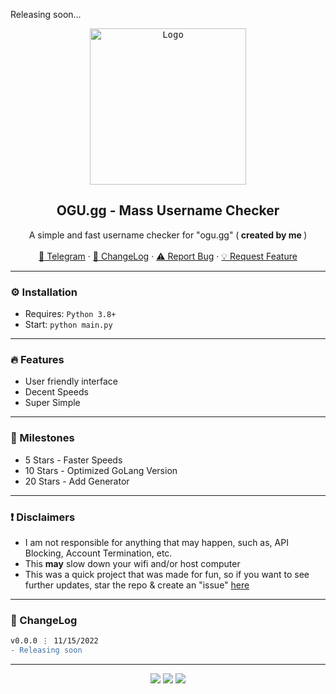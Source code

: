 Releasing soon...
  
<div align="center">
  <kbd>
  <a href="https://github.com/imvast/OGU-Name-Checker">
    <img src="https://ogu.gg" alt="Logo" width="250" height="250">
  </a>
  </kbd>
  
  <h2 align="center">OGU.gg - Mass Username Checker</h2>

  <p align="center">
    A simple and fast username checker for "ogu.gg" (<b> created by me </b>)
    <br />
    <br />
    <a href="https://skiddos.t.me">🌌 Telegram</a>
    ·
    <a href="https://github.com/imvast/OGU-Name-Checker#-changelog">📜 ChangeLog</a>
    ·
    <a href="https://github.com/imvast/OGU-Name-Checker/issues">⚠️ Report Bug</a>
    ·
    <a href="https://github.com/imvast/OGU-Name-Checker/issues">💡 Request Feature</a>
  </p>
</div>

---------------------------------------

### ⚙️ Installation
* Requires: `Python 3.8+`
* Start: `python main.py`

---------------------------------------

### 🔥 Features
* User friendly interface
* Decent Speeds
* Super Simple

---------------------------------------

### 🚀 Milestones
* 5 Stars - Faster Speeds
* 10 Stars - Optimized GoLang Version
* 20 Stars - Add Generator

---------------------------------------

### ❗ Disclaimers
- I am not responsible for anything that may happen, such as, API Blocking, Account Termination, etc.
- This **may** slow down your wifi and/or host computer
- This was a quick project that was made for fun, so if you want to see further updates, star the repo & create an "issue" [here](https://github.com/imvast/OGU-Name-Checker/issues/new/choose)

---------------------------------------

### 📜 ChangeLog

```diff
v0.0.0 ⋮ 11/15/2022
- Releasing soon
```

---------------------------------------

<p align="center">
  <img src="https://img.shields.io/github/license/imvast/OGU-Name-Checker.svg?style=for-the-badge&logo=IOTA"/>
  <img src="https://img.shields.io/github/stars/imvast/OGU-Name-Checker.svg?style=for-the-badge&logo=IOTA"/>
  <img src="https://img.shields.io/github/languages/top/imvast/OGU-Name-Checker.svg?style=for-the-badge&logo=python"/>
</p>
